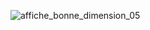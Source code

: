 ![affiche_bonne_dimension_05](https://user-images.githubusercontent.com/112189528/219093921-20358f13-1962-438c-9258-c98dc7a023b0.png)

